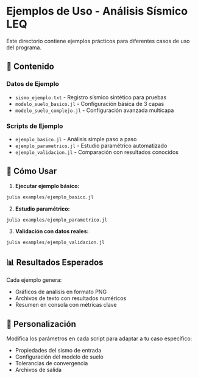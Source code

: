 # Ejemplos de Uso - Análisis Sísmico LEQ

Este directorio contiene ejemplos prácticos para diferentes casos de uso del programa.

## 📁 Contenido

### Datos de Ejemplo
- `sismo_ejemplo.txt` - Registro sísmico sintético para pruebas
- `modelo_suelo_basico.jl` - Configuración básica de 3 capas
- `modelo_suelo_complejo.jl` - Configuración avanzada multicapa

### Scripts de Ejemplo
- `ejemplo_basico.jl` - Análisis simple paso a paso
- `ejemplo_parametrico.jl` - Estudio paramétrico automatizado
- `ejemplo_validacion.jl` - Comparación con resultados conocidos

## 🚀 Cómo Usar

1. **Ejecutar ejemplo básico:**
```julia
julia examples/ejemplo_basico.jl
```

2. **Estudio paramétrico:**
```julia
julia examples/ejemplo_parametrico.jl
```

3. **Validación con datos reales:**
```julia
julia examples/ejemplo_validacion.jl
```

## 📊 Resultados Esperados

Cada ejemplo genera:
- Gráficos de análisis en formato PNG
- Archivos de texto con resultados numéricos
- Resumen en consola con métricas clave

## 📝 Personalización

Modifica los parámetros en cada script para adaptar a tu caso específico:
- Propiedades del sismo de entrada
- Configuración del modelo de suelo
- Tolerancias de convergencia
- Archivos de salida